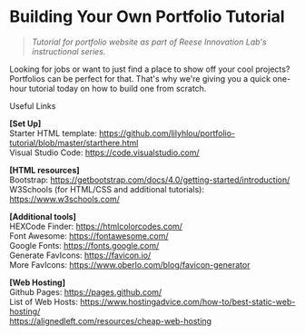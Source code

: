 # Building Your Own Portfolio Tutorial
>*Tutorial for portfolio website as part of Reese Innovation Lab's instructional series.*
  
    
Looking for jobs or want to just find a place to show off your cool projects? Portfolios can be perfect for that. That's why we're giving you a quick one-hour tutorial today on how to build one from scratch. 


Useful Links  

**[Set Up]**  
Starter HTML template: https://github.com/lilyhlou/portfolio-tutorial/blob/master/starthere.html  
Visual Studio Code: https://code.visualstudio.com/  

**[HTML resources]**   
Bootstrap: https://getbootstrap.com/docs/4.0/getting-started/introduction/  
W3Schools (for HTML/CSS and additional tutorials): https://www.w3schools.com/   

**[Additional tools]**  
HEXCode Finder: https://htmlcolorcodes.com/   
Font Awesome: https://fontawesome.com/  
Google Fonts: https://fonts.google.com/  
Generate FavIcons: https://favicon.io/  
More FavIcons: https://www.oberlo.com/blog/favicon-generator  

**[Web Hosting]**  
Github Pages: https://pages.github.com/  
List of Web Hosts: https://www.hostingadvice.com/how-to/best-static-web-hosting/  
https://alignedleft.com/resources/cheap-web-hosting
